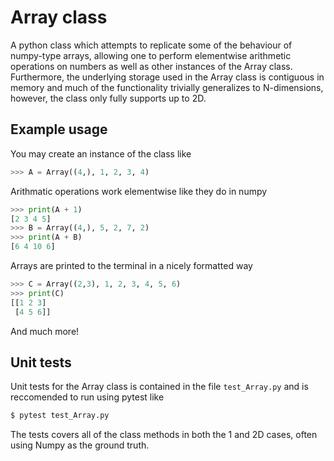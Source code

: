 # Array class

A python class which attempts to replicate some of the behaviour of numpy-type arrays, allowing one to perform elementwise arithmetic operations on numbers as well as other instances of the Array class. Furthermore, the underlying storage used in the Array class is contiguous in memory and much of the functionality trivially generalizes to N-dimensions, however, the class only fully supports up to 2D.

## Example usage
You may create an instance of the class like
```python
>>> A = Array((4,), 1, 2, 3, 4)
```
Arithmatic operations work elementwise like they do in numpy
```python
>>> print(A + 1)
[2 3 4 5]
>>> B = Array((4,), 5, 2, 7, 2)
>>> print(A + B)
[6 4 10 6]
```
Arrays are printed to the terminal in a nicely formatted way
```python
>>> C = Array((2,3), 1, 2, 3, 4, 5, 6)
>>> print(C)
[[1 2 3]
 [4 5 6]]
```
And much more!

## Unit tests
Unit tests for the Array class is contained in the file `test_Array.py` and is reccomended to run using pytest like
```bash
$ pytest test_Array.py
```
The tests covers all of the class methods in both the 1 and 2D cases, often using Numpy as the ground truth.
